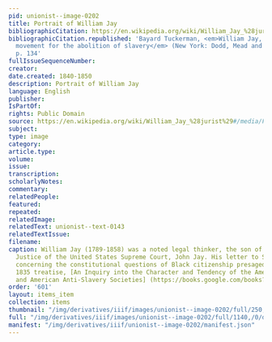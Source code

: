 ```yaml
---
pid: unionist--image-0202
title: Portrait of William Jay
bibliographicCitation: https://en.wikipedia.org/wiki/William_Jay_%28jurist%29#/media/File:William_Jay_by_Wenzler.jpg
bibliographicCitation.republished: 'Bayard Tuckerman, <em>William Jay, and the constitutional
  movement for the abolition of slavery</em> (New York: Dodd, Mead and Company, 1894),
  p. 134'
fullIssueSequenceNumber: 
creator: 
date.created: 1840-1850
description: Portrait of William Jay
language: English
publisher: 
IsPartOf: 
rights: Public Domain
source: https://en.wikipedia.org/wiki/William_Jay_%28jurist%29#/media/File:William_Jay_by_Wenzler.jpg
subject: 
type: image
category: 
article.type: 
volume: 
issue: 
transcription: 
scholarlyNotes: 
commentary: 
relatedPeople: 
featured: 
repeated: 
relatedImage: 
relatedText: unionist--text-0143
relatedTextIssue: 
filename: 
caption: William Jay (1789-1858) was a noted legal thinker, the son of the first Chief
  Justice of the United States Supreme Court, John Jay. His letter to Samuel J. May
  concerning the constitutional questions of Black citizenship presaged his important
  1835 treatise, [An Inquiry into the Character and Tendency of the American Colonization
  and American Anti-Slavery Societies] (https://books.google.com/books?id=f2k3pzgpYxsC)
order: '601'
layout: items_item
collection: items
thumbnail: "/img/derivatives/iiif/images/unionist--image-0202/full/250,/0/default.jpg"
full: "/img/derivatives/iiif/images/unionist--image-0202/full/1140,/0/default.jpg"
manifest: "/img/derivatives/iiif/unionist--image-0202/manifest.json"
---
```

